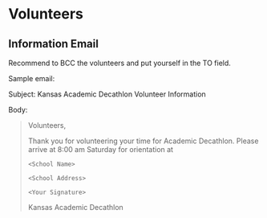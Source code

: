 # Volunteers

## Information Email

Recommend to BCC the volunteers and put yourself in the TO field.

Sample email:

Subject: Kansas Academic Decathlon Volunteer Information

Body:

> Volunteers,
>
> Thank you for volunteering your time for Academic Decathlon. Please arrive at 8:00 am Saturday for orientation at
>
> `<School Name>`
>
> `<School Address>`
>
> `<Your Signature>`
>
> Kansas Academic Decathlon
